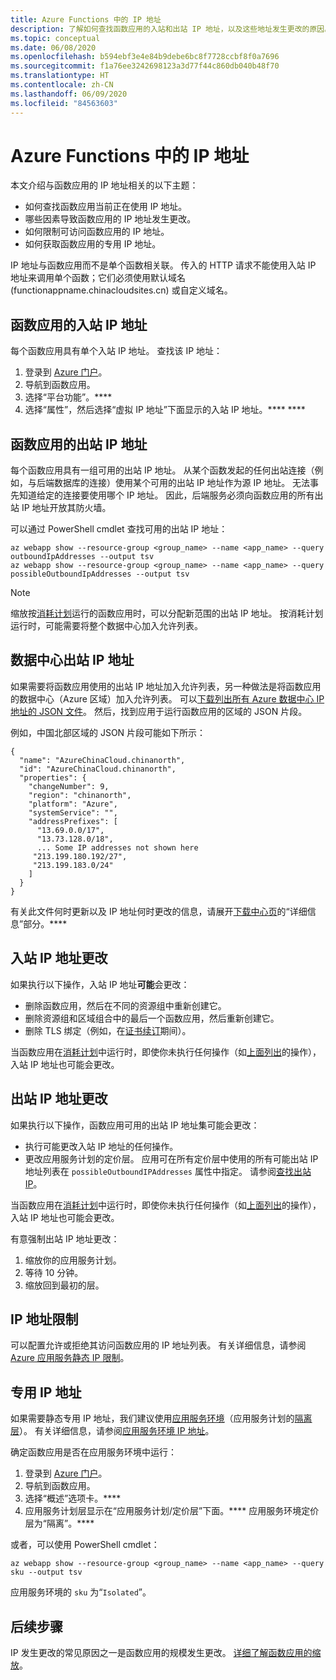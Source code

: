 ```yaml
---
title: Azure Functions 中的 IP 地址
description: 了解如何查找函数应用的入站和出站 IP 地址，以及这些地址发生更改的原因。
ms.topic: conceptual
ms.date: 06/08/2020
ms.openlocfilehash: b594ebf3e4e84b9debe6bc8f7728ccbf8f0a7696
ms.sourcegitcommit: f1a76ee3242698123a3d77f44c860db040b48f70
ms.translationtype: HT
ms.contentlocale: zh-CN
ms.lasthandoff: 06/09/2020
ms.locfileid: "84563603"
---
```

# <a name="ip-addresses-in-azure-functions"></a>Azure Functions 中的 IP 地址

本文介绍与函数应用的 IP 地址相关的以下主题：

* 如何查找函数应用当前正在使用 IP 地址。
* 哪些因素导致函数应用的 IP 地址发生更改。
* 如何限制可访问函数应用的 IP 地址。
* 如何获取函数应用的专用 IP 地址。

IP 地址与函数应用而不是单个函数相关联。 传入的 HTTP 请求不能使用入站 IP 地址来调用单个函数；它们必须使用默认域名 (functionappname.chinacloudsites.cn) 或自定义域名。

## <a name="function-app-inbound-ip-address"></a>函数应用的入站 IP 地址

每个函数应用具有单个入站 IP 地址。 查找该 IP 地址：

1. 登录到 [Azure 门户](https://portal.azure.cn)。
2. 导航到函数应用。
3. 选择“平台功能”。****
4. 选择“属性”，然后选择“虚拟 IP 地址”下面显示的入站 IP 地址。**** ****

## <a name="function-app-outbound-ip-addresses"></a><a name="find-outbound-ip-addresses"></a>函数应用的出站 IP 地址

每个函数应用具有一组可用的出站 IP 地址。 从某个函数发起的任何出站连接（例如，与后端数据库的连接）使用某个可用的出站 IP 地址作为源 IP 地址。 无法事先知道给定的连接要使用哪个 IP 地址。 因此，后端服务必须向函数应用的所有出站 IP 地址开放其防火墙。

可以通过 PowerShell cmdlet 查找可用的出站 IP 地址：

```azurecli
az webapp show --resource-group <group_name> --name <app_name> --query outboundIpAddresses --output tsv
az webapp show --resource-group <group_name> --name <app_name> --query possibleOutboundIpAddresses --output tsv
```
> [!NOTE]
> 缩放按[消耗计划](functions-scale.md#consumption-plan)运行的函数应用时，可以分配新范围的出站 IP 地址。 按消耗计划运行时，可能需要将整个数据中心加入允许列表。

## <a name="data-center-outbound-ip-addresses"></a>数据中心出站 IP 地址

如果需要将函数应用使用的出站 IP 地址加入允许列表，另一种做法是将函数应用的数据中心（Azure 区域）加入允许列表。 可以[下载列出所有 Azure 数据中心 IP 地址的 JSON 文件](https://www.microsoft.com/en-us/download/details.aspx?id=56519)。 然后，找到应用于运行函数应用的区域的 JSON 片段。

例如，中国北部区域的 JSON 片段可能如下所示：

```
{
  "name": "AzureChinaCloud.chinanorth",
  "id": "AzureChinaCloud.chinanorth",
  "properties": {
    "changeNumber": 9,
    "region": "chinanorth",
    "platform": "Azure",
    "systemService": "",
    "addressPrefixes": [
      "13.69.0.0/17",
      "13.73.128.0/18",
      ... Some IP addresses not shown here
     "213.199.180.192/27",
     "213.199.183.0/24"
    ]
  }
}
```

 有关此文件何时更新以及 IP 地址何时更改的信息，请展开[下载中心页](https://www.microsoft.com/en-us/download/details.aspx?id=56519)的“详细信息”部分。****

## <a name="inbound-ip-address-changes"></a><a name="inbound-ip-address-changes"></a>入站 IP 地址更改

如果执行以下操作，入站 IP 地址**可能**会更改：

- 删除函数应用，然后在不同的资源组中重新创建它。
- 删除资源组和区域组合中的最后一个函数应用，然后重新创建它。
- 删除 TLS 绑定（例如，在[证书续订](../app-service/configure-ssl-certificate.md#renew-certificate)期间）。

当函数应用在[消耗计划](functions-scale.md#consumption-plan)中运行时，即使你未执行任何操作（如[上面列出](#inbound-ip-address-changes)的操作），入站 IP 地址也可能会更改。

## <a name="outbound-ip-address-changes"></a>出站 IP 地址更改

如果执行以下操作，函数应用可用的出站 IP 地址集可能会更改：

* 执行可能更改入站 IP 地址的任何操作。
* 更改应用服务计划的定价层。 应用可在所有定价层中使用的所有可能出站 IP 地址列表在 `possibleOutboundIPAddresses` 属性中指定。 请参阅[查找出站 IP](#find-outbound-ip-addresses)。

当函数应用在[消耗计划](functions-scale.md#consumption-plan)中运行时，即使你未执行任何操作（如[上面列出](#inbound-ip-address-changes)的操作），入站 IP 地址也可能会更改。

有意强制出站 IP 地址更改：

1. 缩放你的应用服务计划。
2. 等待 10 分钟。
3. 缩放回到最初的层。

## <a name="ip-address-restrictions"></a>IP 地址限制

可以配置允许或拒绝其访问函数应用的 IP 地址列表。 有关详细信息，请参阅 [Azure 应用服务静态 IP 限制](../app-service/app-service-ip-restrictions.md)。

## <a name="dedicated-ip-addresses"></a>专用 IP 地址

如果需要静态专用 IP 地址，我们建议使用[应用服务环境](../app-service/environment/intro.md)（应用服务计划的[隔离层](https://www.azure.cn/pricing/details/app-service/)）。 有关详细信息，请参阅[应用服务环境 IP 地址](../app-service/environment/network-info.md#ase-ip-addresses)。

确定函数应用是否在应用服务环境中运行：

1. 登录到 [Azure 门户](https://portal.azure.cn)。
2. 导航到函数应用。
3. 选择“概述”选项卡。****
4. 应用服务计划层显示在“应用服务计划/定价层”下面。**** 应用服务环境定价层为“隔离”。****
 
或者，可以使用 PowerShell cmdlet：

```azurecli
az webapp show --resource-group <group_name> --name <app_name> --query sku --output tsv
```

应用服务环境的 `sku` 为“`Isolated`”。

## <a name="next-steps"></a>后续步骤

IP 发生更改的常见原因之一是函数应用的规模发生更改。 [详细了解函数应用的缩放](functions-scale.md)。

<!-- Update_Description: wording update -->